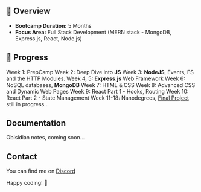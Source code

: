 ## 📖 Overview
- **Bootcamp Duration:** 5 Months
- **Focus Area:** Full Stack Development (MERN stack - MongoDB, Express.js, React, Node.js)

## 🚀 Progress

Week 1: PrepCamp
Week 2: Deep Dive into **JS**
Week 3: **NodeJS**, Events, FS and the HTTP Modules.
Week 4, 5: **Express.js** Web Framework
Week 6: NoSQL databases, **MongoDB**
Week 7: HTML & CSS
Week 8: Advanced CSS and Dynamic Web Pages
Week 9: React Part 1 - Hooks, Routing
Week 10: React Part 2 - State Management
Week 11-18: Nanodegrees, [Final Project](https://github.com/spytech-arkx/mern-crm)
still in progress...

## Documentation
Obisidian notes, coming soon...

## Contact
You can find me on [Discord](https://discord.gg/CFaj6aXYcQ)

Happy coding! 🚀
